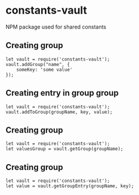 # constants-vault
NPM package used for shared constants

## Creating group
```
let vault = require('constants-vault');
vault.addGroup("name", {
    someKey: 'some value'
});
```

## Creating entry in group group
```
let vault = require('constants-vault');
vault.addToGroup(groupName, key, value);
```

## Creating group
```
let vault = require('constants-vault');
let valuesGroup = vault.getGroup(groupName);
```

## Creating group
```
let vault = require('constants-vault');
let value = vault.getGroupEntry(groupName, key);
```
